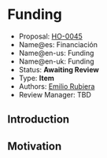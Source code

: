 # Funding

* Proposal: [HO-0045](0045-funding.md)
* Name@es: Financiación
* Name@en-us: Funding
* Name@en-uk: Funding
* Status: **Awaiting Review**
* Type: **Item**
* Authors: [Emilio Rubiera](https://github.com/spitxa)
* Review Manager: TBD

## Introduction



## Motivation
